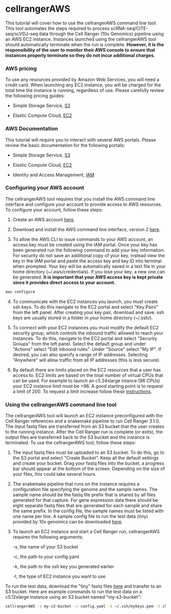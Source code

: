 # cellrangerAWS

This tutorial will cover how to use the cellrangerAWS command line tool. This
tool automates the steps required to process scRNA-seq/CITE-seq/scVDJ-seq data
through the Cell Ranger (10x Genomics) pipeline using an AWS EC2 instance.
Instances launched using the cellrangerAWS tool should automatically terminate
when the run is complete. **However, it is the responsibility of the user to 
monitor their AWS console to ensure that instances properly terminate so they do
not incur additional charges.**

### AWS pricing

To use any resources provided by Amazon Web Services, you will need a credit
card. When launching any EC2 instance, you will be charged for the total time 
the instance is running, regardless of use. Please carefully review the 
following pricing guides:

* Simple Storage Service, [S3](https://aws.amazon.com/s3/pricing/)

* Elastic Compute Cloud, [EC2](https://aws.amazon.com/ec2/pricing/on-demand/)

### AWS Documentation

This tutorial will require you to interact with several AWS portals. Please
review the basic documentation for the following portals:

* Simple Storage Service, [S3](https://docs.aws.amazon.com/AmazonS3/latest/gsg/GetStartedWithS3.html)

* Elastic Compute Cloud, [EC2](https://docs.aws.amazon.com/AWSEC2/latest/UserGuide/concepts.html)

* Identity and Access Management, [IAM](https://docs.aws.amazon.com/IAM/latest/UserGuide/introduction.html)

### Configuring your AWS account

The cellrangerAWS tool requires that you install the AWS command line interface
and configure your account to provide access to AWS resources. To configure your
account, follow these steps:

1. Create an AWS account [here](https://aws.amazon.com/console/).

2. Download and install the AWS command line interface, version 2 [here](https://aws.amazon.com/cli/).

3. To allow the AWS CLI to issue commands to your AWS account, an access key
must be created using the IAM portal. Once your key has been generated run the
following command to add your key information. For security do not save an
additional copy of your key, instead view the key in the IAM portal and paste
the access key and key ID into terminal when prompted. Your key will be
automatically saved in a text file in your home directory (~/.aws/credentials).
If you lose your key, a new one can be generated. **It is important that your 
AWS access key is kept private since it provides direct access to your
account.**

``` bash
aws configure
```

4. To communicate with the EC2 instances you launch, you must create ssh keys. 
To do this navigate to the EC2 portal and select "Key Pairs" from the left
panel. After creating your key pair, download and save. ssh keys are usually
stored in a folder in your home directory (~/.ssh/).

5. To connect with your EC2 instances you must modify the default EC2 security
group, which controls the inbound traffic allowed to reach your instances. To do
this, navigate to the EC2 portal and select "Security Groups" from the left
panel. Select the default group and under "Actions" select "Edit inbound rules".
Under "Source" select "My IP". If desired, you can also specify a range of IP
addresses. Selecting "Anywhere" will allow traffic from all IP addresses (this
is less secure).

6. By default there are limits placed on the EC2 resources that a user has
access to. EC2 limits are based on the total number of virtual CPUs that
can be used. For example to launch an c5.24xlarge intance (96 CPUs) your EC2
instance limit must be >96. A good starting point is to request a limit of 200.
To request a limit increase follow these [instructions](https://aws.amazon.com/premiumsupport/knowledge-center/ec2-instance-limit/).

### Using the cellrangerAWS command line tool

The cellrangerAWS tool will launch an EC2 instance preconfigured with the Cell 
Ranger references and a snakemake pipeline to run Cell Ranger 3.1.0. The input
fastq files are transferred from an S3 bucket that the user creates to the
running instance. After the Cell Ranger run is complete (or exits), the output
files are transferred back to the S3 bucket and the instance is terminated. To
use the cellrangerAWS tool, follow these steps:

1. The input fastq files must be uploaded to an S3 bucket. To do this, go to the
S3 portal and select "Create Bucket". Keep all the default settings and create
your bucket. Drag your fastq files into the bucket, a progress bar should appear
at the bottom of the screen. Depending on the size of your files, this could
take several hours.

2. The snakemake pipeline that runs on the instance requires a configuration
file specifying the genome and the sample names. The sample name should be the
fastq file prefix that is shared by all files generated for that capture. For
gene expression data there should be eight separate fastq files that are
generated for each sample and share the same prefix. In the config file, the
sample names must be listed with one name per line. A sample config file to run
the test data (tiny) provided by 10x genomics can be downloaded [here](https://github.com/rnabioco/cellrangerAWS/raw/master/PIPELINE/config.yaml).

3. To launch an EC2 instance and start a Cell Ranger run, cellrangerAWS
requires the following arguments:

	-s, the name of your S3 bucket

	-c, the path to your config.yaml

	-k, the path to the ssh key you generated earlier

	-t, the type of EC2 instance you want to use

To run the test data, download the "tiny" fastq files [here](https://github.com/rnabioco/cellrangerAWS/tree/master/DATA/tiny_data)
and transfer to an S3 bucket. Here are example commands to run the test data
on a c5.12xlarge instance using an S3 bucket named "my-s3-bucket":

``` bash
cellrangerAWS -s my-s3-bucket -c config.yaml -k ~/.ssh/mykeys.pem -t c5.12xlarge
```


